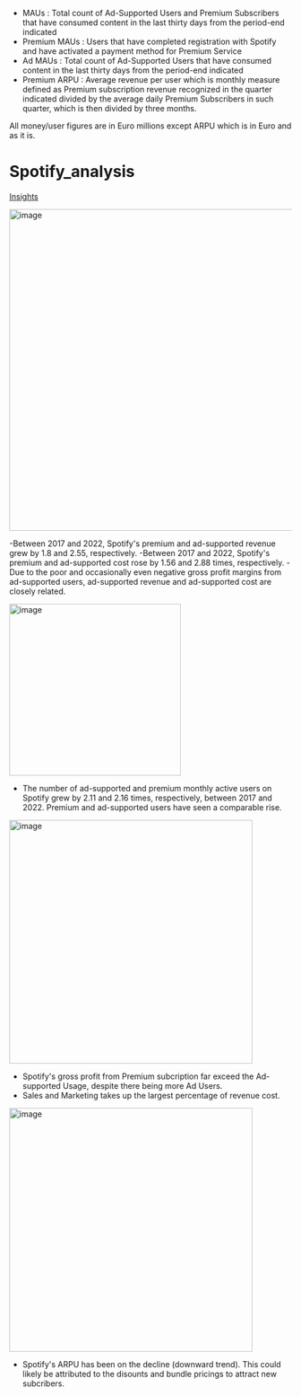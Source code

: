 

- MAUs : Total count of Ad-Supported Users and Premium Subscribers that have consumed content in the last thirty days from the period-end indicated
- Premium MAUs : Users that have completed registration with Spotify and have activated a payment method for Premium Service
- Ad MAUs : Total count of Ad-Supported Users that have consumed content in the last thirty days from the period-end indicated
- Premium ARPU : Average revenue per user which is monthly measure defined as Premium subscription revenue recognized in the quarter indicated divided by the average daily Premium Subscribers in such quarter, which is then divided by three months.

All money/user figures are in Euro millions except ARPU which is in Euro and as it is.

# Spotify_analysis
<ins>Insights</ins>

<img width="573" alt="image" src="https://github.com/user-attachments/assets/6035544a-538e-4cde-9191-156f1c0183f8">

-Between 2017 and 2022, Spotify's premium and ad-supported revenue grew by 1.8 and 2.55, respectively.
-Between 2017 and 2022, Spotify's premium and ad-supported cost rose by 1.56 and 2.88 times, respectively.
-Due to the poor and occasionally even negative gross profit margins from ad-supported users, ad-supported revenue and ad-supported cost are closely related.
  

<img width="306" alt="image" src="https://github.com/user-attachments/assets/73797a51-a2e2-4c7d-99c1-9cf386747022">

- The number of ad-supported and premium monthly active users on Spotify grew by 2.11 and 2.16 times, respectively, between 2017 and 2022. Premium and ad-supported users have seen a comparable rise.
  

<img width="434" alt="image" src="https://github.com/user-attachments/assets/67d6449d-a808-4516-b8a0-72658d1a9ed0">

- Spotify's gross profit from Premium subcription far exceed the Ad-supported Usage, despite there being more Ad Users.
- Sales and Marketing takes up the largest percentage of revenue cost.
 

<img width="434" alt="image" src="https://github.com/user-attachments/assets/f26b71cb-9b24-43cb-93df-9baac5bb3afa">

- Spotify's ARPU has been on the decline (downward trend). This could likely be attributed to the disounts and bundle pricings to attract new subcribers.
